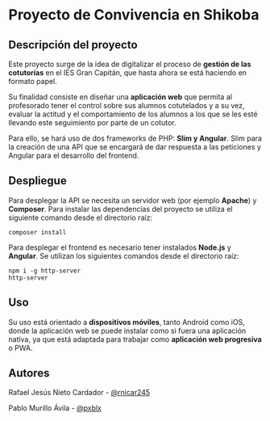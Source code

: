 # Proyecto de Convivencia en Shikoba

## Descripción del proyecto
Este proyecto surge de la idea de digitalizar el proceso de **gestión de las cotutorías** en el IES Gran Capitán, que hasta ahora se está haciendo en formato papel.

Su finalidad consiste en diseñar una **aplicación web** que permita al profesorado tener el control sobre sus alumnos cotutelados y a su vez, evaluar la actitud y el comportamiento de los alumnos a los que se les esté llevando este seguimiento por parte de un cotutor.

Para ello, se hará uso de dos frameworks de PHP: **Slim y Angular**. Slim para la creación de una API que se encargará de dar respuesta a las peticiones y Angular para el desarrollo del frontend.

## Despliegue
Para desplegar la API se necesita un servidor web (por ejemplo **Apache**) y **Composer**. Para instalar las dependencias del proyecto se utiliza el siguiente comando desde el directorio raíz:
```
composer install
```
Para desplegar el frontend es necesario tener instalados **Node.js** y **Angular**. Se utilizan los siguientes comandos desde el directorio raíz:
```
npm i -g http-server
http-server
```

## Uso
Su uso está orientado a **dispositivos móviles**, tanto Android como iOS, donde la aplicación web se puede instalar como si fuera una aplicación nativa, ya que está adaptada para trabajar como **aplicación web progresiva** o PWA.

## Autores
Rafael Jesús Nieto Cardador - [@rnicar245](https://github.com/rnicar245)

Pablo Murillo Ávila - [@pxblx](https://github.com/pxblx)
